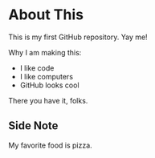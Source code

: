 # About This
This is my first GitHub repository. Yay me!

Why I am making this:

* I like code
* I like computers
* GitHub looks cool

There you have it, folks.

## Side Note
My favorite food is pizza.